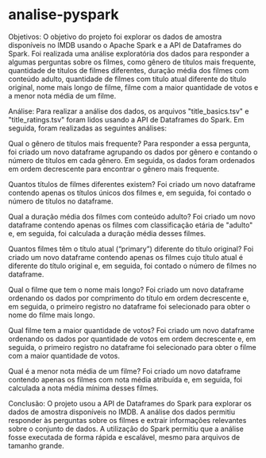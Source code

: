 # analise-pyspark
 
Objetivos:
O objetivo do projeto foi explorar os dados de amostra disponíveis no IMDB usando o Apache Spark e a API de Dataframes do Spark. Foi realizada uma análise exploratória dos dados para responder a algumas perguntas sobre os filmes, como gênero de títulos mais frequente, quantidade de títulos de filmes diferentes, duração média dos filmes com conteúdo adulto, quantidade de filmes com título atual diferente do título original, nome mais longo de filme, filme com a maior quantidade de votos e a menor nota média de um filme.

Análise:
Para realizar a análise dos dados, os arquivos "title_basics.tsv" e "title_ratings.tsv" foram lidos usando a API de Dataframes do Spark. Em seguida, foram realizadas as seguintes análises:

Qual o gênero de títulos mais frequente?
Para responder a essa pergunta, foi criado um novo dataframe agrupando os dados por gênero e contando o número de títulos em cada gênero. Em seguida, os dados foram ordenados em ordem decrescente para encontrar o gênero mais frequente.

Quantos títulos de filmes diferentes existem?
Foi criado um novo dataframe contendo apenas os títulos únicos dos filmes e, em seguida, foi contado o número de títulos no dataframe.

Qual a duração média dos filmes com conteúdo adulto?
Foi criado um novo dataframe contendo apenas os filmes com classificação etária de "adulto" e, em seguida, foi calculada a duração média desses filmes.

Quantos filmes têm o título atual (“primary”) diferente do título original?
Foi criado um novo dataframe contendo apenas os filmes cujo título atual é diferente do título original e, em seguida, foi contado o número de filmes no dataframe.

Qual o filme que tem o nome mais longo?
Foi criado um novo dataframe ordenando os dados por comprimento do título em ordem decrescente e, em seguida, o primeiro registro no dataframe foi selecionado para obter o nome do filme mais longo.

Qual filme tem a maior quantidade de votos?
Foi criado um novo dataframe ordenando os dados por quantidade de votos em ordem decrescente e, em seguida, o primeiro registro no dataframe foi selecionado para obter o filme com a maior quantidade de votos.

Qual é a menor nota média de um filme?
Foi criado um novo dataframe contendo apenas os filmes com nota média atribuída e, em seguida, foi calculada a nota média mínima desses filmes.

Conclusão:
O projeto usou a API de Dataframes do Spark para explorar os dados de amostra disponíveis no IMDB. A análise dos dados permitiu responder às perguntas sobre os filmes e extrair informações relevantes sobre o conjunto de dados. A utilização do Spark permitiu que a análise fosse executada de forma rápida e escalável, mesmo para arquivos de tamanho grande.
